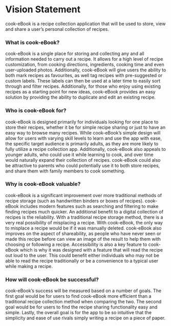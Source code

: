# Vision Statement

cook-eBook is a recipe collection application that will be used to store, view and share a user’s personal collection of recipes. 

### What is cook-eBook?

cook-eBook is a single place for storing and collecting any and all information needed to carry out a recipe. It allows for a high level of recipe customization, from cooking directions, ingredients, cooking time and even user-uploaded photos. Additionally, cook-eBook will give users the ability to both mark recipes as favourites, as well tag recipes with pre-suggested or custom labels. These labels can then be used at a later time to easily sort through and filter recipes. Additionally, for those who enjoy using existing recipes as a starting point for new ideas, cook-eBook provides an easy solution by providing the ability to duplicate and edit an existing recipe.

### Who is cook-eBook for?

cook-eBook is designed primarily for individuals looking for one place to store their recipes, whether it be for simple recipe sharing or just to have an easy way to browse many recipes. While cook-eBook’s simple design will allow for users with varying skill levels to learn and use the app with ease, the specific target audience is primarily adults, as they are more likely to fully utilize a recipe collection app. Additionally, cook-eBook also appeals to younger adults, who could use it while learning to cook, and over time would naturally expand their collection of recipes. cook-eBook could also be attractive to parents who could potentially use it to both store recipes, and share them with family members to cook something.

### Why is cook-eBook valuable?

cook-eBook is a significant improvement over more traditional methods of recipe storage (such as handwritten binders or boxes of recipes). cook-eBook includes modern features such as searching and filtering to make finding recipes much quicker. An additional benefit to a digital collection of recipes is the reliability. With a traditional recipe storage method, there is a very real possibility of misplacing a recipe. With cook-eBook, the only way to misplace a recipe would be if it was manually deleted. cook-eBook also improves on the aspect of shareability, as people who have never seen or made this recipe before can view an image of the result to help them with choosing or following a recipe. Accessibility is also a key feature to cook-eBook which is why it was designed with a feature that will read the recipe out loud to the user. This could benefit either individuals who may not be able to read the recipe traditionally or be a convenience to a typical user while making a recipe.

### How will cook-eBook be successful?

cook-eBook’s success will be measured based on a number of goals. The first goal would be for users to find cook-eBook more efficient than a traditional recipe collection method when comparing the two. The second goal would be for users to find the recipe sharing functionality easy and simple. Lastly, the overall goal is for the app to be so intuitive that the simplicity and ease of use rivals simply writing a recipe on a piece of paper.